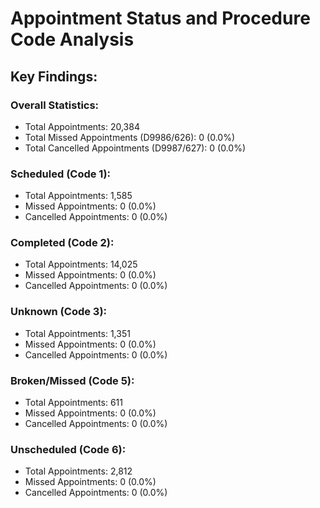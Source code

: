 # Appointment Status and Procedure Code Analysis

## Key Findings:


### Overall Statistics:
- Total Appointments: 20,384
- Total Missed Appointments (D9986/626): 0 (0.0%)
- Total Cancelled Appointments (D9987/627): 0 (0.0%)

### Scheduled (Code 1):
- Total Appointments: 1,585
- Missed Appointments: 0 (0.0%)
- Cancelled Appointments: 0 (0.0%)

### Completed (Code 2):
- Total Appointments: 14,025
- Missed Appointments: 0 (0.0%)
- Cancelled Appointments: 0 (0.0%)

### Unknown (Code 3):
- Total Appointments: 1,351
- Missed Appointments: 0 (0.0%)
- Cancelled Appointments: 0 (0.0%)

### Broken/Missed (Code 5):
- Total Appointments: 611
- Missed Appointments: 0 (0.0%)
- Cancelled Appointments: 0 (0.0%)

### Unscheduled (Code 6):
- Total Appointments: 2,812
- Missed Appointments: 0 (0.0%)
- Cancelled Appointments: 0 (0.0%)